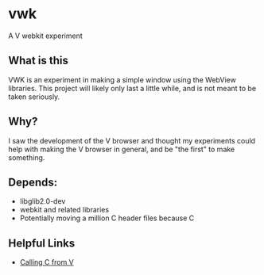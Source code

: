 # vwk
A V webkit experiment

## What is this
VWK is an experiment in making a simple window using the WebView libraries. This project will likely only last a little while, and is not meant to be taken seriously. 

## Why?
I saw the development of the V browser and thought my experiments could help with making the V browser in general, and be "the first" to make something.

## Depends:
* libglib2.0-dev
* webkit and related libraries
* Potentially moving a million C header files because C

## Helpful Links
* [Calling C from V](https://github.com/vlang/v/blob/master/doc/docs.md#calling-c-from-v)
